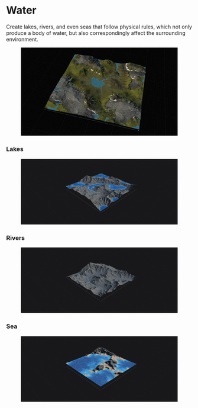 # Water

Create lakes, rivers, and even seas that follow physical rules, which not only produce a body of water, but also correspondingly affect the surrounding environment.

<figure><img src="../../.gitbook/assets/water.webp" alt=""><figcaption></figcaption></figure>

### Lakes

<figure><img src="../../.gitbook/assets/water-lakes.webp" alt=""><figcaption></figcaption></figure>

### Rivers

<figure><img src="../../.gitbook/assets/water-rivers.webp" alt=""><figcaption></figcaption></figure>

### Sea&#x20;

<figure><img src="../../.gitbook/assets/water-sea.webp" alt=""><figcaption></figcaption></figure>


